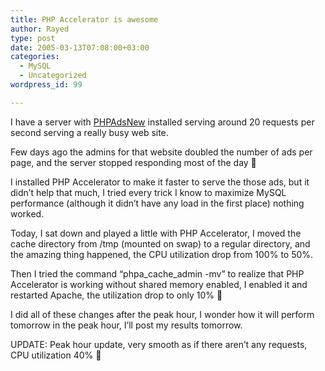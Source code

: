 ```yaml
---
title: PHP Accelerator is awesome
author: Rayed
type: post
date: 2005-03-13T07:08:00+03:00
categories:
  - MySQL
  - Uncategorized
wordpress_id: 99

---
```

<div style="clear:both;"></div>
<p>I have a server with <a href="http://phpadsnew.com/two/">PHPAdsNew</a> installed serving around 20 requests per second serving a really busy web site.</p>
<p>Few days ago the admins for that website doubled the number of ads per page, and the server stopped responding most of the day 🙁</p>
<p>I installed PHP Accelerator to make it faster to serve the those ads, but it didn&#8217;t help that much, I tried every trick I know to maximize MySQL performance (although it didn&#8217;t have any load in the first place) nothing worked.</p>
<p>Today, I sat down and played a little with PHP Accelerator, I moved the cache directory from /tmp (mounted on swap) to a regular directory, and the amazing thing happened, the CPU utilization drop from 100% to 50%.</p>
<p>Then I tried the command &#8220;phpa_cache_admin -mv&#8221; to realize that PHP Accelerator is working without shared memory enabled, I enabled it and restarted Apache, the utilization drop to only 10% 🙂</p>
<p>I did all of these changes after the peak hour, I wonder how it will perform tomorrow in the peak hour, I&#8217;ll post my results tomorrow.</p>
<p>UPDATE: Peak hour update, very smooth as if there aren&#8217;t any requests, CPU utilization 40% 🙂</p>
<div style="clear:both; padding-bottom: 0.25em;"></div>
